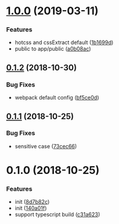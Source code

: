 <a name="1.0.0"></a>
# [1.0.0](https://github.com/ves-team/ves-cli/compare/0.1.2...1.0.0) (2019-03-11)


### Features

* hotcss and cssExtract default ([1b1699d](https://github.com/ves-team/ves-cli/commit/1b1699d))
* public to app/public ([a0b08ac](https://github.com/ves-team/ves-cli/commit/a0b08ac))



<a name="0.1.2"></a>
## [0.1.2](https://github.com/ves-team/ves-cli/compare/0.1.1...0.1.2) (2018-10-30)


### Bug Fixes

* webpack default config ([bf5ce0d](https://github.com/ves-team/ves-cli/commit/bf5ce0d))



<a name="0.1.1"></a>
## [0.1.1](https://github.com/ves-team/ves-cli/compare/0.1.0...0.1.1) (2018-10-25)


### Bug Fixes

* sensitive case ([73cec66](https://github.com/ves-team/ves-cli/commit/73cec66))



<a name="0.1.0"></a>
# 0.1.0 (2018-10-25)


### Features

* init ([8d7b82c](https://github.com/ves-team/ves-cli/commit/8d7b82c))
* init ([140a01f](https://github.com/ves-team/ves-cli/commit/140a01f))
* support typescript build ([c31a623](https://github.com/ves-team/ves-cli/commit/c31a623))




